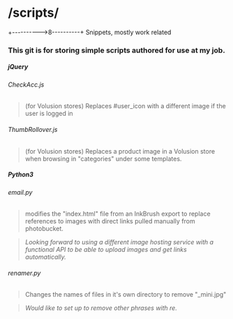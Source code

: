 # /scripts/
+---------->8----------+
Snippets, mostly work related
### This git is for storing simple scripts authored for use at my job.


##### jQuery
###### CheckAcc.js
> (for Volusion stores) Replaces #user_icon with a different image if the user is logged in
###### ThumbRollover.js
> (for Volusion stores) Replaces a product image in a Volusion store when browsing in "categories" under some templates.


##### Python3
###### email.py
> modifies the "index.html" file from an InkBrush export to replace references to images with direct links pulled manually from photobucket.

> _Looking forward to using a different image hosting service with a functional API to be able to upload images and get links automatically._
###### renamer.py
> Changes the names of files in it's own directory to remove "\_mini.jpg"

> _Would like to set up to remove other phrases with re._
